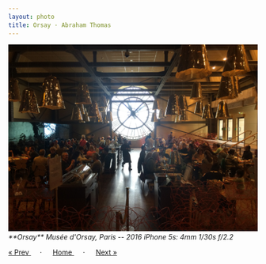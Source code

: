 ```yaml
---
layout: photo
title: Orsay · Abraham Thomas
---
```


<img src="/assets/photos/Orsay.jpg" width="540px" class="photo">

<i>
**Orsay**  
Musée d'Orsay, Paris -- 2016  
iPhone 5s: 4mm 1/30s f/2.2  
</i>

<a href="/gallery/metro"> &laquo; Prev </a> &emsp; · &emsp; 
<a href="/gallery"> Home </a> &emsp; · &emsp; 
<a href="/gallery/dome"> Next &raquo; </a>
